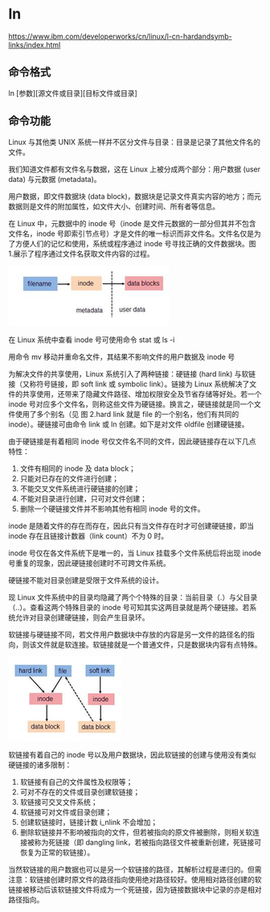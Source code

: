 # ln

<https://www.ibm.com/developerworks/cn/linux/l-cn-hardandsymb-links/index.html>

## 命令格式

ln [参数][源文件或目录][目标文件或目录]

## 命令功能

Linux 与其他类 UNIX 系统一样并不区分文件与目录：目录是记录了其他文件名的文件。

我们知道文件都有文件名与数据，这在 Linux 上被分成两个部分：用户数据 (user data) 与元数据 (metadata)。

用户数据，即文件数据块 (data block)，数据块是记录文件真实内容的地方；而元数据则是文件的附加属性，如文件大小、创建时间、所有者等信息。

在 Linux 中，元数据中的 inode 号（inode 是文件元数据的一部分但其并不包含文件名，inode 号即索引节点号）才是文件的唯一标识而非文件名。文件名仅是为了方便人们的记忆和使用，系统或程序通过 inode 号寻找正确的文件数据块。图 1.展示了程序通过文件名获取文件内容的过程。

![通过文件名打开文件](../img/image001.jpg)

在 Linux 系统中查看 inode 号可使用命令 stat 或 ls -i

用命令 mv 移动并重命名文件，其结果不影响文件的用户数据及 inode 号

为解决文件的共享使用，Linux 系统引入了两种链接：硬链接 (hard link) 与软链接（又称符号链接，即 soft link 或 symbolic link）。链接为 Linux 系统解决了文件的共享使用，还带来了隐藏文件路径、增加权限安全及节省存储等好处。若一个 inode 号对应多个文件名，则称这些文件为硬链接。换言之，硬链接就是同一个文件使用了多个别名（见 图 2.hard link 就是 file 的一个别名，他们有共同的 inode）。硬链接可由命令 link 或 ln 创建。如下是对文件 oldfile 创建硬链接。

由于硬链接是有着相同 inode 号仅文件名不同的文件，因此硬链接存在以下几点特性：

1. 文件有相同的 inode 及 data block；
2. 只能对已存在的文件进行创建；
3. 不能交叉文件系统进行硬链接的创建；
4. 不能对目录进行创建，只可对文件创建；
5. 删除一个硬链接文件并不影响其他有相同 inode 号的文件。

inode 是随着文件的存在而存在，因此只有当文件存在时才可创建硬链接，即当 inode 存在且链接计数器（link count）不为 0 时。

inode 号仅在各文件系统下是唯一的，当 Linux 挂载多个文件系统后将出现 inode 号重复的现象，因此硬链接创建时不可跨文件系统。

硬链接不能对目录创建是受限于文件系统的设计。

现 Linux 文件系统中的目录均隐藏了两个个特殊的目录：当前目录（.）与父目录（..）。查看这两个特殊目录的 inode 号可知其实这两目录就是两个硬链接。若系统允许对目录创建硬链接，则会产生目录环。

软链接与硬链接不同，若文件用户数据块中存放的内容是另一文件的路径名的指向，则该文件就是软连接。软链接就是一个普通文件，只是数据块内容有点特殊。

![软链接的访问](../img/image002.jpg)

软链接有着自己的 inode 号以及用户数据块，因此软链接的创建与使用没有类似硬链接的诸多限制：

1. 软链接有自己的文件属性及权限等；
2. 可对不存在的文件或目录创建软链接；
3. 软链接可交叉文件系统；
4. 软链接可对文件或目录创建；
5. 创建软链接时，链接计数 i_nlink 不会增加；
6. 删除软链接并不影响被指向的文件，但若被指向的原文件被删除，则相关软连接被称为死链接（即 dangling link，若被指向路径文件被重新创建，死链接可恢复为正常的软链接）。

当然软链接的用户数据也可以是另一个软链接的路径，其解析过程是递归的。但需注意：软链接创建时原文件的路径指向使用绝对路径较好。使用相对路径创建的软链接被移动后该软链接文件将成为一个死链接，因为链接数据块中记录的亦是相对路径指向。
